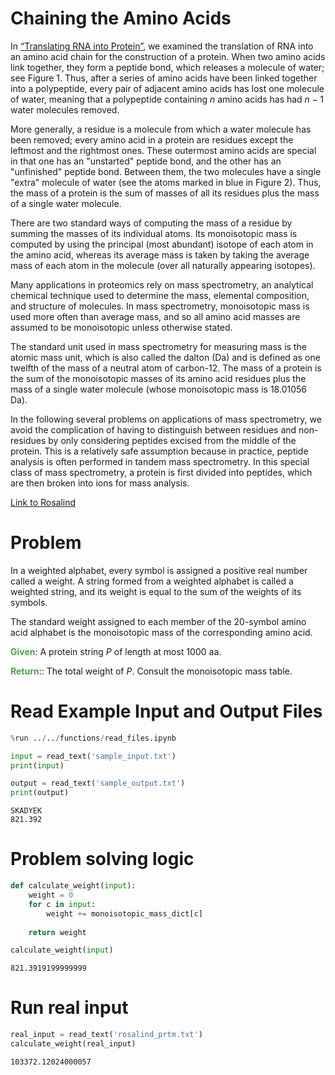 ---
---

# Chaining the Amino Acids

In [“Translating RNA into Protein”](../../Level%204/Translating%20RNA%20into%20Protein/Transalting%20RNA%20into%20Protein.html), we examined the translation of RNA into an amino acid chain for the construction of a protein. When two amino acids link together, they form a peptide bond, which releases a molecule of water; see Figure 1. Thus, after a series of amino acids have been linked together into a polypeptide, every pair of adjacent amino acids has lost one molecule of water, meaning that a polypeptide containing $n$ amino acids has had $n−1$ water molecules removed.

More generally, a residue is a molecule from which a water molecule has been removed; every amino acid in a protein are residues except the leftmost and the rightmost ones. These outermost amino acids are special in that one has an "unstarted" peptide bond, and the other has an "unfinished" peptide bond. Between them, the two molecules have a single "extra" molecule of water (see the atoms marked in blue in Figure 2). Thus, the mass of a protein is the sum of masses of all its residues plus the mass of a single water molecule.

There are two standard ways of computing the mass of a residue by summing the masses of its individual atoms. Its monoisotopic mass is computed by using the principal (most abundant) isotope of each atom in the amino acid, whereas its average mass is taken by taking the average mass of each atom in the molecule (over all naturally appearing isotopes).

Many applications in proteomics rely on mass spectrometry, an analytical chemical technique used to determine the mass, elemental composition, and structure of molecules. In mass spectrometry, monoisotopic mass is used more often than average mass, and so all amino acid masses are assumed to be monoisotopic unless otherwise stated.

The standard unit used in mass spectrometry for measuring mass is the atomic mass unit, which is also called the dalton (Da) and is defined as one twelfth of the mass of a neutral atom of carbon-12. The mass of a protein is the sum of the monoisotopic masses of its amino acid residues plus the mass of a single water molecule (whose monoisotopic mass is 18.01056 Da).

In the following several problems on applications of mass spectrometry, we avoid the complication of having to distinguish between residues and non-residues by only considering peptides excised from the middle of the protein. This is a relatively safe assumption because in practice, peptide analysis is often performed in tandem mass spectrometry. In this special class of mass spectrometry, a protein is first divided into peptides, which are then broken into ions for mass analysis.

[Link to Rosalind](https://rosalind.info/problems/prtm/)

# Problem

In a weighted alphabet, every symbol is assigned a positive real number called a weight. A string formed from a weighted alphabet is called a weighted string, and its weight is equal to the sum of the weights of its symbols.

The standard weight assigned to each member of the 20-symbol amino acid alphabet is the monoisotopic mass of the corresponding amino acid.

<span style="color:rgba(70,165,70,255); font-weight:bold">Given</span>: A protein string $P$ of length at most 1000 aa.

<span style="color:rgba(70,165,70,255); font-weight:bold">Return</span>:: The total weight of $P$. Consult the monoisotopic mass table.

# Read Example Input and Output Files


```python
%run ../../functions/read_files.ipynb
```


```python
input = read_text('sample_input.txt')
print(input)

output = read_text('sample_output.txt')
print(output)
```

    SKADYEK
    821.392


# Problem solving logic


```python
def calculate_weight(input):
    weight = 0
    for c in input:
        weight += monoisotopic_mass_dict[c]
        
    return weight

calculate_weight(input)
```




    821.3919199999999



# Run real input


```python
real_input = read_text('rosalind_prtm.txt')
calculate_weight(real_input)
```




    103372.12024000057


